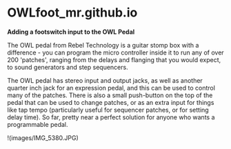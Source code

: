 # OWLfoot_mr.github.io
**Adding a footswitch input to the OWL Pedal**

The OWL pedal from Rebel Technology is a guitar stomp box with a difference - you can program the micro controller inside it to run any of over 200 'patches', ranging from the delays and flanging that you would expect, to sound generators and step sequencers.

The OWL pedal has stereo input and output jacks, as well as another quarter inch jack for an expression pedal, and this can be used to control many of the patches. There is also a small push-button on the top of the pedal that can be used to change patches, or as an extra input for things like tap tempo (particularly useful for sequencer patches, or for setting delay time). So far, pretty near a perfect solution for anyone who wants a programmable pedal.

!(images/IMG_5380.JPG)
